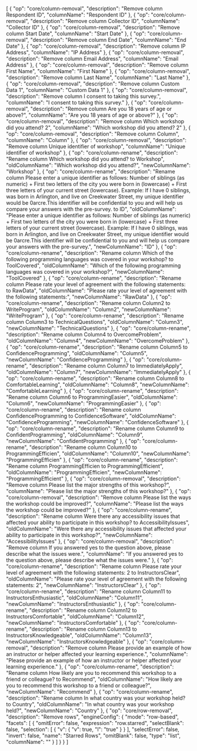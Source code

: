 [
  {
    "op": "core/column-removal",
    "description": "Remove column Respondent ID",
    "columnName": "Respondent ID"
  },
  {
    "op": "core/column-removal",
    "description": "Remove column Collector ID",
    "columnName": "Collector ID"
  },
  {
    "op": "core/column-removal",
    "description": "Remove column Start Date",
    "columnName": "Start Date"
  },
  {
    "op": "core/column-removal",
    "description": "Remove column End Date",
    "columnName": "End Date"
  },
  {
    "op": "core/column-removal",
    "description": "Remove column IP Address",
    "columnName": "IP Address"
  },
  {
    "op": "core/column-removal",
    "description": "Remove column Email Address",
    "columnName": "Email Address"
  },
  {
    "op": "core/column-removal",
    "description": "Remove column First Name",
    "columnName": "First Name"
  },
  {
    "op": "core/column-removal",
    "description": "Remove column Last Name",
    "columnName": "Last Name"
  },
  {
    "op": "core/column-removal",
    "description": "Remove column Custom Data 1",
    "columnName": "Custom Data 1"
  },
  {
    "op": "core/column-removal",
    "description": "Remove column I consent to taking this survey.",
    "columnName": "I consent to taking this survey."
  },
  {
    "op": "core/column-removal",
    "description": "Remove column Are you 18 years of age or above?",
    "columnName": "Are you 18 years of age or above?"
  },
  {
    "op": "core/column-removal",
    "description": "Remove column Which workshop did you attend? 2",
    "columnName": "Which workshop did you attend? 2"
  },
  {
    "op": "core/column-removal",
    "description": "Remove column Column",
    "columnName": "Column"
  },
  {
    "op": "core/column-removal",
    "description": "Remove column Unique identifier of workshop",
    "columnName": "Unique identifier of workshop"
  },
  {
    "op": "core/column-rename",
    "description": "Rename column Which workshop did you attend? to Workshop",
    "oldColumnName": "Which workshop did you attend?",
    "newColumnName": "Workshop"
  },
  {
    "op": "core/column-rename",
    "description": "Rename column Please enter a unique identifier as follows: Number of siblings (as numeric) + First two letters of the city you were born in (lowercase) + First three letters of your current street (lowercase). Example: If I have 0 siblings, was born in Arlington, and live on Creekwater Street, my unique identifier would be 0arcre.This identifier will be confidential to you and will help us compare your answers with the pre-survey. to ID",
    "oldColumnName": "Please enter a unique identifier as follows: Number of siblings (as numeric) + First two letters of the city you were born in (lowercase) + First three letters of your current street (lowercase). Example: If I have 0 siblings, was born in Arlington, and live on Creekwater Street, my unique identifier would be 0arcre.This identifier will be confidential to you and will help us compare your answers with the pre-survey.",
    "newColumnName": "ID"
  },
  {
    "op": "core/column-rename",
    "description": "Rename column Which of the following programming languages was covered in your workshop? to ToolCovered",
    "oldColumnName": "Which of the following programming languages was covered in your workshop?",
    "newColumnName": "ToolCovered"
  },
  {
    "op": "core/column-rename",
    "description": "Rename column Please rate your level of agreement with the following statements: to RawData",
    "oldColumnName": "Please rate your level of agreement with the following statements:",
    "newColumnName": "RawData"
  },
  {
    "op": "core/column-rename",
    "description": "Rename column Column2 to WriteProgram",
    "oldColumnName": "Column2",
    "newColumnName": "WriteProgram"
  },
  {
    "op": "core/column-rename",
    "description": "Rename column Column3 to TechnicalQuestions",
    "oldColumnName": "Column3",
    "newColumnName": "TechnicalQuestions"
  },
  {
    "op": "core/column-rename",
    "description": "Rename column Column4 to OvercomeProblem",
    "oldColumnName": "Column4",
    "newColumnName": "OvercomeProblem"
  },
  {
    "op": "core/column-rename",
    "description": "Rename column Column5 to ConfidenceProgramming",
    "oldColumnName": "Column5",
    "newColumnName": "ConfidenceProgramming"
  },
  {
    "op": "core/column-rename",
    "description": "Rename column Column7 to ImmediatelyApply",
    "oldColumnName": "Column7",
    "newColumnName": "ImmediatelyApply"
  },
  {
    "op": "core/column-rename",
    "description": "Rename column Column8 to ComfortableLearning",
    "oldColumnName": "Column8",
    "newColumnName": "ComfortableLearning"
  },
  {
    "op": "core/column-rename",
    "description": "Rename column Column6 to ProgrammingEasier",
    "oldColumnName": "Column6",
    "newColumnName": "ProgrammingEasier"
  },
  {
    "op": "core/column-rename",
    "description": "Rename column ConfidenceProgramming to ConfidenceSoftware",
    "oldColumnName": "ConfidenceProgramming",
    "newColumnName": "ConfidenceSoftware"
  },
  {
    "op": "core/column-rename",
    "description": "Rename column Column9 to ConfidentProgramming",
    "oldColumnName": "Column9",
    "newColumnName": "ConfidentProgramming"
  },
  {
    "op": "core/column-rename",
    "description": "Rename column Column10 to ProgrammingEfficien",
    "oldColumnName": "Column10",
    "newColumnName": "ProgrammingEfficien"
  },
  {
    "op": "core/column-rename",
    "description": "Rename column ProgrammingEfficien to ProgrammingEfficient",
    "oldColumnName": "ProgrammingEfficien",
    "newColumnName": "ProgrammingEfficient"
  },
  {
    "op": "core/column-removal",
    "description": "Remove column Please list the major strengths of this workshop?",
    "columnName": "Please list the major strengths of this workshop?"
  },
  {
    "op": "core/column-removal",
    "description": "Remove column Please list the ways the workshop could be improved?",
    "columnName": "Please list the ways the workshop could be improved?"
  },
  {
    "op": "core/column-rename",
    "description": "Rename column Were there any accessibility issues that affected your ability to participate in this workshop? to AccessibilityIssues",
    "oldColumnName": "Were there any accessibility issues that affected your ability to participate in this workshop?",
    "newColumnName": "AccessibilityIssues"
  },
  {
    "op": "core/column-removal",
    "description": "Remove column If you answered yes to the question above, please describe what the issues were.",
    "columnName": "If you answered yes to the question above, please describe what the issues were."
  },
  {
    "op": "core/column-rename",
    "description": "Rename column Please rate your level of agreement with the following statements: 2 to InstructorsClear",
    "oldColumnName": "Please rate your level of agreement with the following statements: 2",
    "newColumnName": "InstructorsClear"
  },
  {
    "op": "core/column-rename",
    "description": "Rename column Column11 to InstructorsEnthusiastic",
    "oldColumnName": "Column11",
    "newColumnName": "InstructorsEnthusiastic"
  },
  {
    "op": "core/column-rename",
    "description": "Rename column Column12 to InstructorsComfortable",
    "oldColumnName": "Column12",
    "newColumnName": "InstructorsComfortable"
  },
  {
    "op": "core/column-rename",
    "description": "Rename column Column13 to InstructorsKnowledgeable",
    "oldColumnName": "Column13",
    "newColumnName": "InstructorsKnowledgeable"
  },
  {
    "op": "core/column-removal",
    "description": "Remove column Please provide an example of how an instructor or helper affected your learning experience.",
    "columnName": "Please provide an example of how an instructor or helper affected your learning experience."
  },
  {
    "op": "core/column-rename",
    "description": "Rename column How likely are you to recommend this workshop to a friend or colleague? to Recommend",
    "oldColumnName": "How likely are you to recommend this workshop to a friend or colleague?",
    "newColumnName": "Recommend"
  },
  {
    "op": "core/column-rename",
    "description": "Rename column In what country was your workshop held? to Country",
    "oldColumnName": "In what country was your workshop held?",
    "newColumnName": "Country"
  },
  {
    "op": "core/row-removal",
    "description": "Remove rows",
    "engineConfig": {
      "mode": "row-based",
      "facets": [
        {
          "omitError": false,
          "expression": "row.starred",
          "selectBlank": false,
          "selection": [
            {
              "v": {
                "v": true,
                "l": "true"
              }
            }
          ],
          "selectError": false,
          "invert": false,
          "name": "Starred Rows",
          "omitBlank": false,
          "type": "list",
          "columnName": ""
        }
      ]
    }
  }
]